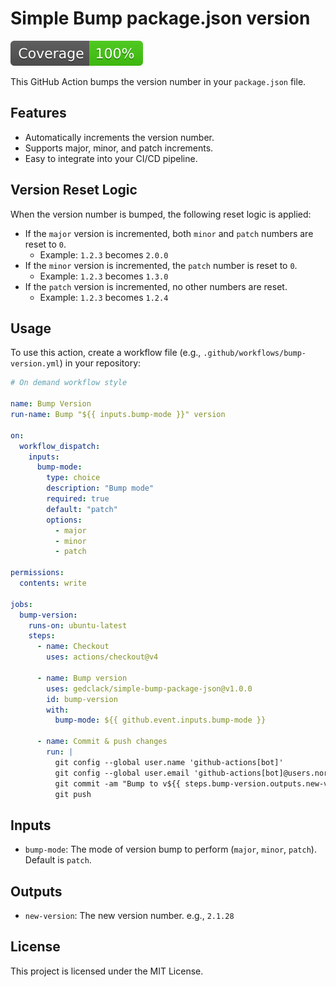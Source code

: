# Simple Bump package.json version

![Coverage](badges/coverage.svg)

This GitHub Action bumps the version number in your `package.json` file.

## Features

- Automatically increments the version number.
- Supports major, minor, and patch increments.
- Easy to integrate into your CI/CD pipeline.

## Version Reset Logic

When the version number is bumped, the following reset logic is applied:

- If the `major` version is incremented, both `minor` and `patch` numbers are reset to `0`.
  - Example: `1.2.3` becomes `2.0.0`
- If the `minor` version is incremented, the `patch` number is reset to `0`.
  - Example: `1.2.3` becomes `1.3.0`
- If the `patch` version is incremented, no other numbers are reset.
  - Example: `1.2.3` becomes `1.2.4`

## Usage

To use this action, create a workflow file (e.g., `.github/workflows/bump-version.yml`) in your repository:

```yaml
# On demand workflow style

name: Bump Version
run-name: Bump "${{ inputs.bump-mode }}" version

on:
  workflow_dispatch:
    inputs:
      bump-mode:
        type: choice
        description: "Bump mode"
        required: true
        default: "patch"
        options:
          - major
          - minor
          - patch

permissions:
  contents: write

jobs:
  bump-version:
    runs-on: ubuntu-latest
    steps:
      - name: Checkout
        uses: actions/checkout@v4

      - name: Bump version
        uses: gedclack/simple-bump-package-json@v1.0.0
        id: bump-version
        with:
          bump-mode: ${{ github.event.inputs.bump-mode }}

      - name: Commit & push changes
        run: |
          git config --global user.name 'github-actions[bot]'
          git config --global user.email 'github-actions[bot]@users.noreply.github.com'
          git commit -am "Bump to v${{ steps.bump-version.outputs.new-version }}"
          git push
```

## Inputs

- `bump-mode`: The mode of version bump to perform (`major`, `minor`, `patch`). Default is `patch`.

## Outputs

- `new-version`: The new version number. e.g., `2.1.28`

## License

This project is licensed under the MIT License.
